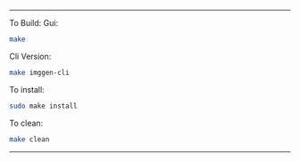 ------------------------
To Build:
Gui:
```bash
make
```
Cli Version:
```bash
make imggen-cli
```
To install:
```bash
sudo make install
```
To clean:
```bash
make clean
```
------------------------
